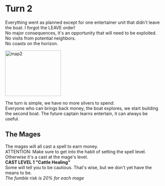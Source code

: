 # Turn 2

Everything went as planned except for one entertainer unit that didn't leave the boat. I forgot the LEAVE order!  
No major consequences, it's an opportunity that will need to be exploited.  
No visits from potential neighbors.  
No coasts on the horizon.  

<img width="179" height="147" alt="map2" src="https://github.com/user-attachments/assets/9a6cd80c-0353-4afd-9fe5-db8261ff0d4a" />


The turn is simple, we have no more silvers to spend:  
Everyone who can brings back money, the boat explores, we start building the second boat. The future captain learns entertain, it can always be useful.  

## The Mages

The mages will all cast a spell to earn money.  
ATTENTION: Make sure to get into the habit of setting the spell level. Otherwise it's a cast at the mage's level.  
**CAST LEVEL 1 "Cattle Healing"**  
Some will tell you to be cautious. That's wise, but we don't yet have the means to be.  
*The fumble risk is 20% for each mage*

